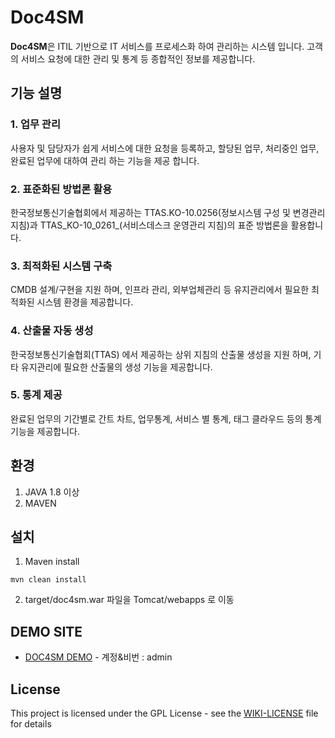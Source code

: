 # Doc4SM

**Doc4SM**은 ITIL 기반으로 IT 서비스를 프로세스화 하여 관리하는 시스템 입니다.
고객의 서비스 요청에 대한 관리 및 통계 등 종합적인 정보를 제공합니다.

## 기능 설명

### 1. 업무 관리

사용자 및 담당자가 쉽게 서비스에 대한 요청을 등록하고, 할당된 업무, 처리중인 업무, 완료된 업무에 대하여 관리 하는 기능을 제공 합니다.

###  2. 표준화된 방법론 활용

한국정보통신기술협회에서 제공하는 TTAS.KO-10.0256(정보시스템 구성 및 변경관리 지침)과 TTAS_KO-10_0261_(서비스데스크 운영관리 지침)의 표준 방법론을 활용합니다.

### 3. 최적화된 시스템 구축

CMDB 설계/구현을 지원 하며, 인프라 관리, 외부업체관리 등 유지관리에서 필요한 최적화된 시스템 환경을 제공합니다.

### 4. 산출물 자동 생성

한국정보통신기술협회(TTAS) 에서 제공하는 상위 지침의 산출물 생성을 지원 하며, 기타 유지관리에 필요한 산출물의 생성 기능을 제공합니다.

### 5. 통계 제공

완료된 업무의 기간별로 간트 차트, 업무통계, 서비스 별 통계, 태그 클라우드 등의 통계기능을 제공합니다.

## 환경

1. JAVA 1.8 이상
2. MAVEN

## 설치

1. Maven install

```
mvn clean install
```

2. target/doc4sm.war 파일을 Tomcat/webapps 로 이동


## DEMO SITE

* [DOC4SM DEMO](http://14.55.235.194:9025) - 계정&비번 : admin 


## License

This project is licensed under the GPL License - see the [WIKI-LICENSE](https://en.wikipedia.org/wiki/GNU_General_Public_License) file for details

